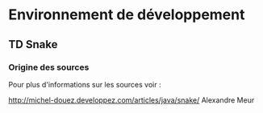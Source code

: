 # Environnement de développement 

## TD Snake

### Origine des sources
Pour plus d'informations sur les sources voir :

http://michel-douez.developpez.com/articles/java/snake/
Alexandre Meur
